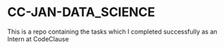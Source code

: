 # CC-JAN-DATA_SCIENCE
This is a repo containing the tasks which I completed successfully as an Intern at CodeClause
